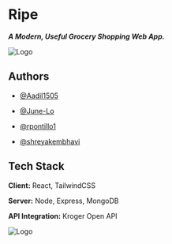 
# Ripe

***A Modern, Useful Grocery Shopping Web App.***


![Logo](https://i.imgur.com/mQdGWqa.png)


## Authors

- [@Aadil1505](https://github.com/Aadil1505)

- [@June-Lo](https://github.com/June-Lo)

- [@rpontillo1](https://github.com/rpontillo1)

- [@shreyakembhavi](https://github.com/shreyakembhavi)

## Tech Stack

**Client:** React, TailwindCSS

**Server:** Node, Express, MongoDB

**API Integration:** Kroger Open API

![Logo](https://i.imgur.com/ERebJqn.gif)
